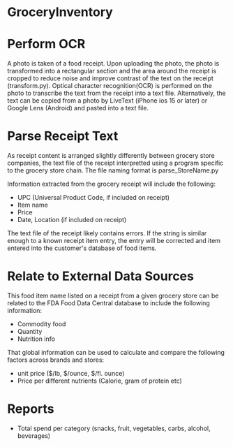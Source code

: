 # GroceryInventory

# Perform OCR
A photo is taken of a food receipt. 
Upon uploading the photo, the photo is transformed into a rectangular section  and the area around the receipt is cropped to reduce noise and improve contrast of the text on the receipt (transform.py).
Optical character recognition(OCR) is performed on the photo to transcribe the text from the receipt into a text file.
Alternatively, the text can be copied from a photo by LiveText (iPhone ios 15 or later) or Google Lens (Android) and pasted into a text file.

# Parse Receipt Text
As receipt content is arranged slightly differently between grocery store companies, 
the text file of the receipt interpretted using a program specific to the grocery store chain.
The file naming format is parse_StoreName.py

Information extracted from the grocery receipt will include the following:
- UPC (Universal Product Code, if included on receipt)
- Item name
- Price
- Date, Location (if included on receipt)

The text file of the receipt likely contains errors. 
If the string is similar enough to a known receipt item entry, the entry will be corrected and item entered into the customer's database of food items.

# Relate to External Data Sources
This food item name listed on a receipt from a given grocery store can be related to the FDA Food Data Central database to include the following information:
- Commodity food
- Quantity
- Nutrition info

That global information can be used to calculate and compare the following factors across brands and stores: 
- unit price ($/lb, $/ounce, $/fl. ounce)
- Price per different nutrients (Calorie, gram of protein etc)

# Reports
- Total spend per category (snacks, fruit, vegetables, carbs, alcohol, beverages)
